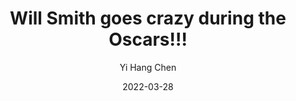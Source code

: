 ---
title: Will Smith goes crazy during the Oscars!!!
author: Yi Hang Chen
date: 2022-03-28
image: https://cdni0.trtworld.com/w960/h540/q75/128549_USA20220328AWARDSOSCARS_1648437965553.JPG
description: Will Smith could be seen visibly laughing at Chris Rock's joke about Will Smiths wifes hair. "Can't wait to watch G. I. Jane 2!" quote from Chris Rock. But His wife was not happy with the joke. The camera misses the moment after with Will and his wife but we assume he was going to be sleeping on the couch tonight if he did not stand up for his wife. So Will Smith angrily walked up to Chris Rock and slapped him and walked back to his seat. The main broadcast quickly muted but it was already to late, the japanese and australian translated version has the full uncensored version. https://twitter.com/i/status/1508270575902687232. DAMN that was crazy what a night huh?
---